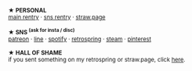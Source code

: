 <sub><b>★ PERSONAL</b>
<br><a href="https://rentry.co/tenn">main rentry</a> · <a href="https://rentry.co/shape">sns rentry</a> · <a href="https://goatbed.straw.page/">straw.page</a></sub>

<sub><b>★ SNS <sup>(ask for insta / disc)</sup></b>
<br><a href="https://www.patreon.com/seongmin">patreon</a> · <a href="https://line.me/ti/p/kb4DfDQJJT">line</a> · <a href="https://open.spotify.com/user/hbh4739sxb5dmmz2nbq6ut6xn?si=f4ce52a69be2457e">spotify</a> · <a href="https://retrospring.net/@goatbed">retrospring</a> · <a href="https://steamcommunity.com/id/grilled_egg/">steam</a> · <a href="https://www.pinterest.jp/ktns24/">pinterest</a></sub>

<sub><b>★ HALL OF SHAME</b>
<br>if you sent something on my retrospring or straw.page, click <a href="https://rentry.co/nishikkun">here</a>.</sub>
